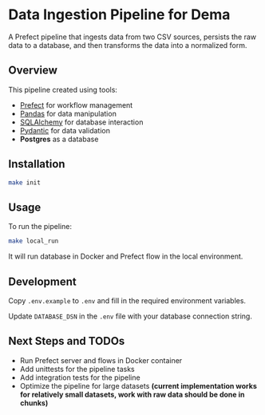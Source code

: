 # Data Ingestion Pipeline for Dema

A Prefect pipeline that ingests data from two CSV sources, persists the raw data to a database, 
and then transforms the data into a normalized form.

## Overview

This pipeline created using tools:
- [Prefect](https://www.prefect.io) for workflow management
- [Pandas](https://pandas.pydata.org) for data manipulation
- [SQLAlchemy](https://www.sqlalchemy.org) for database interaction
- [Pydantic](https://pydantic.dev) for data validation
- **Postgres** as a database

## Installation

```bash
make init
```

## Usage

To run the pipeline:

```bash
make local_run
```
It will run database in Docker and Prefect flow in the local environment.

## Development

Copy `.env.example` to `.env` and fill in the required environment variables.

Update `DATABASE_DSN` in the `.env` file with your database connection string.

## Next Steps and TODOs

- Run Prefect server and flows in Docker container
- Add unittests for the pipeline tasks
- Add integration tests for the pipeline
- Optimize the pipeline for large datasets 
__(current implementation works for relatively small datasets, work with raw data should be done in chunks)__
